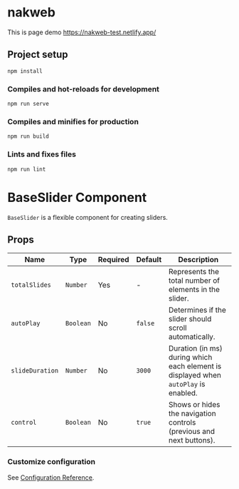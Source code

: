 # nakweb

This is page demo
https://nakweb-test.netlify.app/


## Project setup
```
npm install
```

### Compiles and hot-reloads for development
```
npm run serve
```

### Compiles and minifies for production
```
npm run build
```

### Lints and fixes files
```
npm run lint
```

# BaseSlider Component

`BaseSlider` is a flexible component for creating sliders.

## Props

| Name            | Type      | Required | Default  | Description                                                                                    |
| --------------- | --------- | -------- | -------- | ---------------------------------------------------------------------------------------------- |
| `totalSlides`   | `Number`  | Yes      | -        | Represents the total number of elements in the slider.                                          |
| `autoPlay`      | `Boolean` | No       | `false`  | Determines if the slider should scroll automatically.                                           |
| `slideDuration` | `Number`  | No       | `3000`   | Duration (in ms) during which each element is displayed when `autoPlay` is enabled.             |
| `control`       | `Boolean` | No       | `true`   | Shows or hides the navigation controls (previous and next buttons).                             |



### Customize configuration
See [Configuration Reference](https://cli.vuejs.org/config/).
